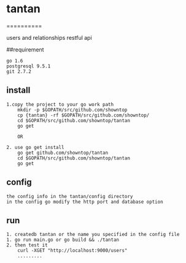 # tantan
==========

users and relationships restful api

##requirement

```
go 1.6
postgresql 9.5.1
git 2.7.2
```

## install

```
1.copy the project to your go work path
    mkdir -p $GOPATH/src/github.com/showntop
    cp {tantan} -rf $GOPATH/src/github.com/showntop/
    cd $GOPATH/src/github.com/showntop/tantan
    go get

    OR

2. use go get install
    go get github.com/showntop/tantan
    cd $GOPATH/src/github.com/showntop/tantan
    go get
```

## config
```
the config info in the tantan/config directory
in the config go modify the http port and database option

```

## run 

```
1. createdb tantan or the name you specified in the config file
1. go run main.go or go build && ./tantan
2. then test it
    curl -XGET "http://localhost:9000/users"
    .........
```
